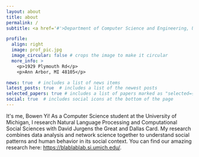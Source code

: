 ```yaml
---
layout: about
title: about
permalink: /
subtitle: <a href='#'>Department of Computer Science and Engineering, University of Michigan</a>. bowenyi@umich.edu

profile:
  align: right
  image: prof_pic.jpg
  image_circular: false # crops the image to make it circular
  more_info: >
    <p>1929 Plymouth Rd</p>
    <p>Ann Arbor, MI 48105</p>

news: true  # includes a list of news items
latest_posts: true  # includes a list of the newest posts
selected_papers: true # includes a list of papers marked as "selected={true}"
social: true  # includes social icons at the bottom of the page
---
```

It's me, Bowen Yi! As a Computer Science student at the University of Michigan, I research Natural Language Processing and Computational Social Sciences with David Jurgens the Great and Dallas Card. My research combines data analysis and network science together to understand social patterns and human behavior in its social context. You can find our amazing research here: https://blablablab.si.umich.edu/. 


<!-- Put your address / P.O. box / other info right below your picture. You can also disable any of these elements by editing `profile` property of the YAML header of your `_pages/about.md`. Edit `_bibliography/papers.bib` and Jekyll will render your [publications page](/al-folio/publications/) automatically.

Link to your social media connections, too. This theme is set up to use [Font Awesome icons](http://fortawesome.github.io/Font-Awesome/) and [Academicons](https://jpswalsh.github.io/academicons/), like the ones below. Add your Facebook, Twitter, LinkedIn, Google Scholar, or just disable all of them. -->